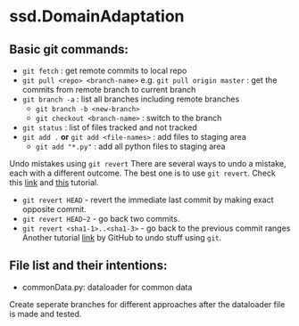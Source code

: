 # ssd.DomainAdaptation


## Basic git commands:
- ```git fetch``` : get remote commits to local repo
- ```git pull <repo> <branch-name>``` e.g. ```git pull origin master``` : get the commits from remote branch to current branch
- ```git branch -a``` : list all branches including remote branches
  - ```git branch -b <new-branch>```
  - ```git checkout <branch-name>``` : switch to the branch
- ```git status``` : list of files tracked and not tracked
- ```git add .``` **or** ```git add <file-names>``` : add files to staging area
  - ```git add "*.py"``` : add all python files to staging area

Undo mistakes using ```git revert```
There are several ways to undo a mistake, each with a different outcome. The best one is to use ```git revert```.
Check this [link](https://stackoverflow.com/questions/4114095/how-to-revert-git-repository-to-a-previous-commit) and [this](https://www.atlassian.com/git/tutorials/undoing-changes) tutorial.
- ```git revert HEAD``` - revert the immediate last commit by making exact opposite commit.
- ```git revert HEAD~2``` - go back two commits.
- ```git revert <sha1-1>..<sha1-3>``` - go back to the previous commit ranges
Another tutorial [link](https://github.com/blog/2019-how-to-undo-almost-anything-with-git) by GitHub to undo stuff using ```git```.


## File list and their intentions:
- commonData.py: dataloader for common data

Create seperate branches for different approaches after the dataloader file is made and tested.

